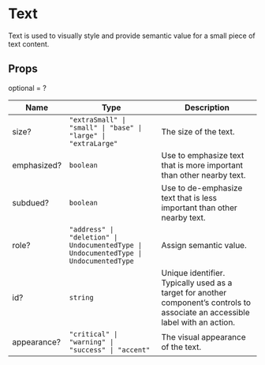 # Text

Text is used to visually style and provide semantic value for a small piece of text
content.

## Props
optional = ?

| Name | Type | Description |
| --- | --- | --- |
| size? | <code>"extraSmall" &#124; "small" &#124; "base" &#124; "large" &#124; "extraLarge"</code> | The size of the text.  |
| emphasized? | <code>boolean</code> | Use to emphasize text that is more important than other nearby text.  |
| subdued? | <code>boolean</code> | Use to de-emphasize text that is less important than other nearby text.  |
| role? | <code>"address" &#124; "deletion" &#124; UndocumentedType &#124; UndocumentedType &#124; UndocumentedType</code> | Assign semantic value.  |
| id? | <code>string</code> | Unique identifier. Typically used as a target for another component’s controls to associate an accessible label with an action.  |
| appearance? | <code>"critical" &#124; "warning" &#124; "success" &#124; "accent"</code> | The visual appearance of the text.  |